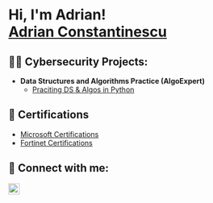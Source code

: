 <h1>Hi, I'm Adrian! <br/> <a href="https://www.linkedin.com/in/adrian-constantinescu//">Adrian Constantinescu</a></h1>

<h2>👨‍💻 Cybersecurity Projects:</h2>

- <b>Data Structures and Algorithms Practice (AlgoExpert)</b>
  - [Praciting DS & Algos in Python](https://github.com/joshmadakor1/Algorithms-Practice)


<h2>📜 Certifications</h2>

- [Microsoft Certifications](http://tinyurl.com/MicrosoftCerts001)
- [Fortinet Certifications](http://tinyurl.com/FortinetCerts)

<h2> 🤳 Connect with me:</h2>


[<img align="left" alt="JoshMadakor | LinkedIn" width="22px" src="https://cdn.jsdelivr.net/npm/simple-icons@v3/icons/linkedin.svg" />][linkedin]


[linkedin]: https://linkedin.com/in/adrian-constantinescu

<!--

